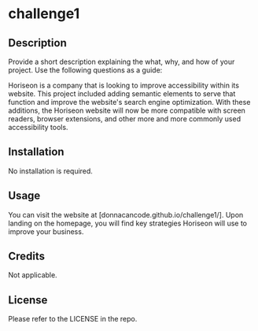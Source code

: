 # challenge1

## Description

Provide a short description explaining the what, why, and how of your project. Use the following questions as a guide:

Horiseon is a company that is looking to improve accessibility within its website.  This project included adding semantic elements to serve that function and improve the website's search engine optimization.  With these additions, the Horiseon website will now be more compatible with screen readers, browser extensions, and other more and more commonly used accessibility tools.   

## Installation

No installation is required.

## Usage

You can visit the website at [donnacancode.github.io/challenge1/].  Upon landing on the homepage, you will find key strategies Horiseon will use to improve your business.  

## Credits

Not applicable.

## License

Please refer to the LICENSE in the repo.
